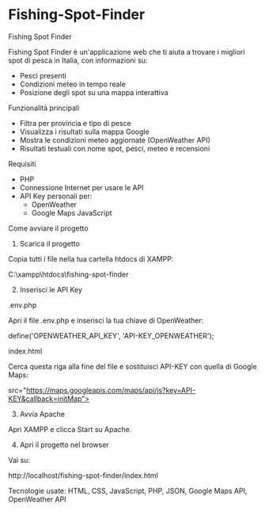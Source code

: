 # Fishing-Spot-Finder

Fishing Spot Finder

Fishing Spot Finder è un'applicazione web che ti aiuta a trovare i migliori spot di pesca in Italia, con informazioni su:
- Pesci presenti
- Condizioni meteo in tempo reale
- Posizione degli spot su una mappa interattiva

Funzionalità principali

- Filtra per provincia e tipo di pesce
- Visualizza i risultati sulla mappa Google
- Mostra le condizioni meteo aggiornate (OpenWeather API)
- Risultati testuali con nome spot, pesci, meteo e recensioni



Requisiti

- PHP
- Connessione Internet per usare le API
- API Key personali per:
  - OpenWeather
  - Google Maps JavaScript


Come avviare il progetto

1) Scarica il progetto

Copia tutti i file nella tua cartella htdocs di XAMPP:


C:\xampp\htdocs\fishing-spot-finder

2) Inserisci le API Key

 .env.php

Apri il file .env.php e inserisci la tua chiave di OpenWeather:

define('OPENWEATHER_API_KEY', 'API-KEY_OPENWEATHER');

index.html

Cerca questa riga alla fine del file e sostituisci API-KEY con quella di Google Maps:


src="https://maps.googleapis.com/maps/api/js?key=API-KEY&callback=initMap"></script>


3) Avvia Apache

Apri XAMPP e clicca Start su Apache.


4) Apri il progetto nel browser

Vai su:

http://localhost/fishing-spot-finder/index.html

Tecnologie usate: HTML, CSS, JavaScript, PHP, JSON, Google Maps API, OpenWeather API

